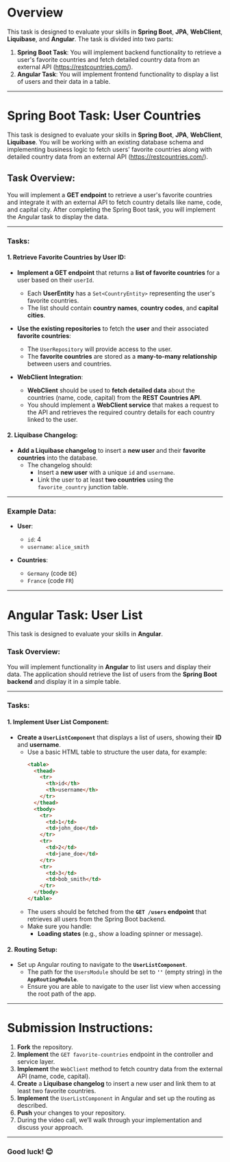 # Overview

This task is designed to evaluate your skills in **Spring Boot**, **JPA**, **WebClient**, **Liquibase**, and **Angular**. The task is divided into two parts:

1. **Spring Boot Task**: You will implement backend functionality to retrieve a user's favorite countries and fetch detailed country data from an external API (https://restcountries.com/).
2. **Angular Task**: You will implement frontend functionality to display a list of users and their data in a table.

---

# Spring Boot Task: User Countries

This task is designed to evaluate your skills in **Spring Boot**, **JPA**, **WebClient**, **Liquibase**. You will be working with an existing database schema and implementing business logic to fetch users' favorite countries along with detailed country data from an external API (https://restcountries.com/).

## Task Overview:

You will implement a **GET endpoint** to retrieve a user's favorite countries and integrate it with an external API to fetch country details like name, code, and capital city. After completing the Spring Boot task, you will implement the Angular task to display the data.

---

### Tasks:

#### 1. Retrieve Favorite Countries by User ID:
- **Implement a GET endpoint** that returns a **list of favorite countries** for a user based on their `userId`.
  - Each **UserEntity** has a `Set<CountryEntity>` representing the user's favorite countries.
  - The list should contain **country names**, **country codes**, and **capital cities**.

- **Use the existing repositories** to fetch the **user** and their associated **favorite countries**:
  - The `UserRepository` will provide access to the user.
  - The **favorite countries** are stored as a **many-to-many relationship** between users and countries.

- **WebClient Integration**:
  - **WebClient** should be used to **fetch detailed data** about the countries (name, code, capital) from the **REST Countries API**.
  - You should implement a **WebClient service** that makes a request to the API and retrieves the required country details for each country linked to the user.

#### 2. Liquibase Changelog:
- **Add a Liquibase changelog** to insert a **new user** and their **favorite countries** into the database.
  - The changelog should:
    - Insert a **new user** with a unique `id` and `username`.
    - Link the user to at least **two countries** using the `favorite_country` junction table.

---
### Example Data:
- **User**:
  - `id`: 4
  - `username`: `alice_smith`

- **Countries**:
  - `Germany` (code `DE`)
  - `France` (code `FR`)

---

# Angular Task: User List
This task is designed to evaluate your skills in **Angular**.

### Task Overview:
You will implement functionality in **Angular** to list users and display their data. The application should retrieve the list of users from the **Spring Boot backend** and display it in a simple table.

---

### Tasks:

#### 1. Implement User List Component:
- **Create a `UserListComponent`** that displays a list of users, showing their **ID** and **username**.
  - Use a basic HTML table to structure the user data, for example:
    ```html
    <table>
      <thead>
        <tr>
          <th>id</th>
          <th>username</th>
        </tr>
      </thead>
      <tbody>
        <tr>
          <td>1</td>
          <td>john_doe</td>
        </tr>
        <tr>
          <td>2</td>
          <td>jane_doe</td>
        </tr>
        <tr>
          <td>3</td>
          <td>bob_smith</td>
        </tr>
      </tbody>
    </table>
    ```
  - The users should be fetched from the **`GET /users` endpoint** that retrieves all users from the Spring Boot backend.
  - Make sure you handle:
    - **Loading states** (e.g., show a loading spinner or message).


#### 2. Routing Setup:
- Set up Angular routing to navigate to the **`UserListComponent`**.
  - The path for the `UsersModule` should be set to **`''`** (empty string) in the **`AppRoutingModule`**.
  - Ensure you are able to navigate to the user list view when accessing the root path of the app.

---

# Submission Instructions:
1. **Fork** the repository.
2. **Implement** the `GET favorite-countries` endpoint in the controller and service layer.
3. **Implement** the `WebClient` method to fetch country data from the external API (name, code, capital).
4. **Create** a **Liquibase changelog** to insert a new user and link them to at least two favorite countries.
5. **Implement** the `UserListComponent` in Angular and set up the routing as described.
6. **Push** your changes to your repository.
7. During the video call, we’ll walk through your implementation and discuss your approach.

---

### Good luck! 😊

